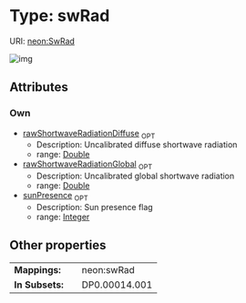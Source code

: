 
# Type: swRad




URI: [neon:SwRad](https://data.neonscience.org/SwRad)


![img](http://yuml.me/diagram/nofunky;dir:TB/class/)

## Attributes


### Own

 * [rawShortwaveRadiationDiffuse](rawShortwaveRadiationDiffuse.md)  <sub>OPT</sub>
    * Description: Uncalibrated diffuse shortwave radiation
    * range: [Double](types/Double.md)
 * [rawShortwaveRadiationGlobal](rawShortwaveRadiationGlobal.md)  <sub>OPT</sub>
    * Description: Uncalibrated global shortwave radiation
    * range: [Double](types/Double.md)
 * [sunPresence](sunPresence.md)  <sub>OPT</sub>
    * Description: Sun presence flag
    * range: [Integer](types/Integer.md)

## Other properties

|  |  |  |
| --- | --- | --- |
| **Mappings:** | | neon:swRad |
| **In Subsets:** | | DP0.00014.001 |

